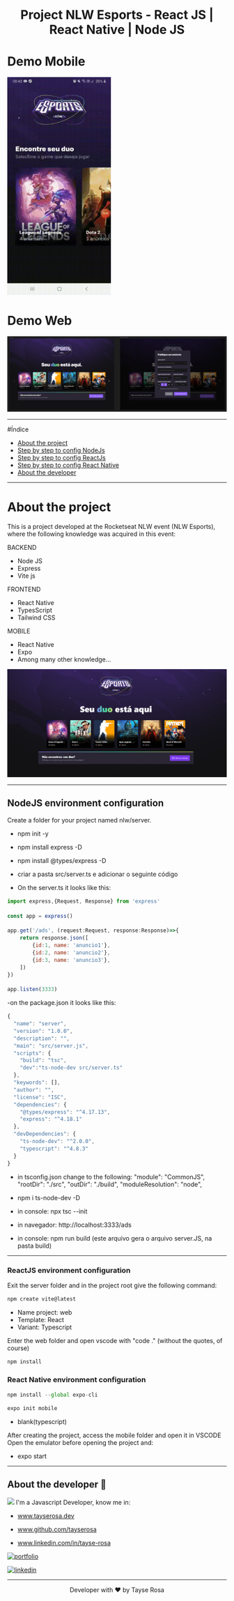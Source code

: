 
<h1 align="center"> Project NLW Esports - React JS | React Native | Node JS </h1>

# Demo Mobile
<img src="readmeMobile.gif" style="height: 500px">


# Demo Web
![Logo](readme.png)

---

#Índice
- [About the project](#about-the-project)
- [Step by step to config NodeJs](#nodejs-environment-configuration)
- [Step by step to config ReactJs](#reactjs-environment-configuration)
- [Step by step to config React Native](#react-native-environment-configuration)
- [About the developer](#about-the-developer-🚀)

---

# About the project
This is a project developed at the Rocketseat NLW event (NLW Esports), where the following knowledge was acquired in this event:

BACKEND
- Node JS
- Express
- Vite js

FRONTEND
- React Native
- TypesScript
- Tailwind CSS

MOBILE
- React Native
- Expo
- Among many other knowledge...

![Logo](readme2.png)

---

## NodeJS environment configuration

Create a folder for your project named nlw/server.

- npm init -y
- npm install express -D
- npm install @types/express -D
- criar a pasta src/server.ts e adicionar o seguinte código

- On the server.ts it looks like this:
```js
import express,{Request, Response} from 'express'

const app = express()

app.get('/ads', (request:Request, response:Response)=>{
    return response.json([
        {id:1, name: 'anuncio1'},
        {id:2, name: 'anuncio2'},
        {id:3, name: 'anuncio3'},
    ])
})

app.listen(3333)
```

-on the package.json it looks like this:
```js
{
  "name": "server",
  "version": "1.0.0",
  "description": "",
  "main": "src/server.js",
  "scripts": {
    "build": "tsc",
    "dev":"ts-node-dev src/server.ts"
  },
  "keywords": [],
  "author": "",
  "license": "ISC",
  "dependencies": {
    "@types/express": "^4.17.13",
    "express": "^4.18.1"
  },
  "devDependencies": {
    "ts-node-dev": "^2.0.0",
    "typescript": "^4.8.3"
  }
}


```
- in tsconfig.json change to the following:
"module": "CommonJS",       
"rootDir": "./src",
"outDir": "./build",
"moduleResolution": "node",     

- npm i ts-node-dev -D

- in console: npx tsc --init
- in navegador: http://localhost:3333/ads
- in console: npm run build (este arquivo gera o arquivo server.JS, na pasta build)

-----
### ReactJS environment configuration
Exit the server folder and in the project root give the following command:

```js
npm create vite@latest
```
- Name project: web
- Template: React
- Variant: Typescript

Enter the web folder and open vscode with "code ." (without the quotes, of course)

```js
npm install
```

### React Native environment configuration

```js
npm install --global expo-cli
```

```js
expo init mobile
```
- blank(typescript)

After creating the project, access the mobile folder and open it in VSCODE
Open the emulator before opening the project and:
- expo start

----


## About the developer 🚀 
<img src="https://github.com/tayserosa.png" width="100">
I'm a Javascript Developer, know me in:


- www.tayserosa.dev

- www.github.com/tayserosa

- www.linkedin.com/in/tayse-rosa

[![portfolio](https://img.shields.io/badge/my_portfolio-000?style=for-the-badge&logo=ko-fi&logoColor=white)](https://www.tayserosa.dev/)


[![linkedin](https://img.shields.io/badge/linkedin-0A66C2?style=for-the-badge&logo=linkedin&logoColor=white)](https://www.linkedin.com/in/tayse-rosa-3b683151/)

---
<p style="text-align: center">Developer with ❤️ by Tayse Rosa</p>

